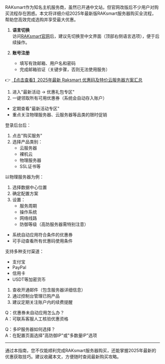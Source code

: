 
RAKsmart作为知名主机服务商，虽然已开通中文站，但官网改版后不少用户对购买流程存在困惑。本文将详细介绍2025年最新版RAKsmart服务器购买全流程，帮助您高效完成选购并享受最大优惠。

1. **语言切换**  
   访问[RAKsmart官网](https://bit.ly/raksmart)后，建议先切换至中文界面（顶部右侧语言选项），便于后续操作。

2. **账号注册**  
   - 填写有效邮箱、用户名和密码
   - 完成邮箱验证（关键步骤，否则无法使用服务）

👉 [【点击查看】2025年最新 Raksmart 优惠码及特价云服务器方案汇总](https://bit.ly/raksmart)

1. 进入"最新活动 → 优惠礼包专区"
2. 一键领取所有可用优惠券（系统会自动存入账户）

- 定期查看"最新活动专区"
- 重点关注物理服务器、云服务器等品类的限时促销

登录后台后：
1. 点击"购买服务"
2. 选择产品类别：
   - 云服务器
   - 裸机云
   - 物理服务器
   - SSL证书等

以物理服务器为例：
1. 选择数据中心位置
2. 确定配置方案
3. 设置：
   - 服务周期
   - 操作系统
   - 网络线路
   - 防御等级（高防服务器需特别注意）

- 系统自动应用符合条件的优惠券
- 可手动查看所有优惠码使用条件

支持多种支付渠道：
- 支付宝
- PayPal
- 信用卡
- USDT等加密货币

1. 查收开通邮件（包含服务器详细信息）
2. 通过控制台管理已购产品
3. 建议定期关注账户内的续费提醒

Q：优惠券未自动应用怎么办？  
A：可联系客服人工核验优惠资格

Q：多IP服务器如何选择？  
A：在配置页面选择"高防御IP"或"多数量IP"选项

---

通过本指南，您不仅能顺利完成RAKsmart服务器购买，还能掌握2025年最新的优惠获取技巧。建议收藏本文，方便随时查阅最新购买攻略。
